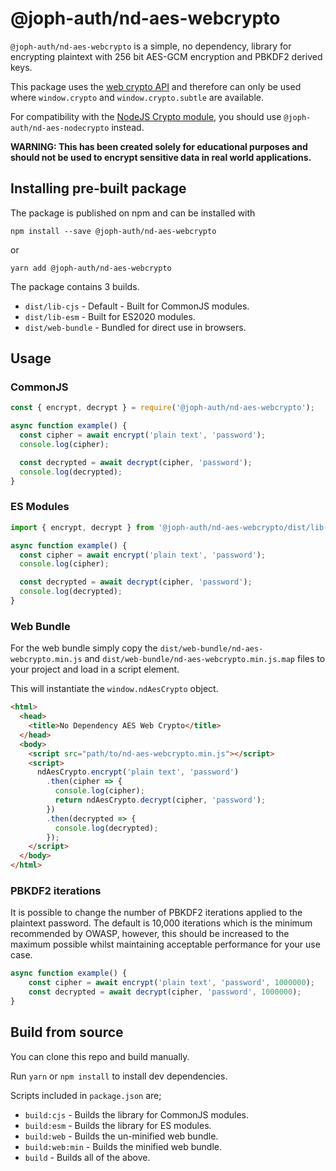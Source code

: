# @joph-auth/nd-aes-webcrypto

`@joph-auth/nd-aes-webcrypto` is a simple, no dependency, library for encrypting plaintext with 256 bit AES-GCM encryption
and PBKDF2 derived keys.

This package uses the [web crypto API](https://developer.mozilla.org/en-US/docs/Web/API/Web_Crypto_API) 
and therefore can only be used where `window.crypto` and `window.crypto.subtle` are available.

For compatibility with the [NodeJS Crypto module](https://nodejs.org/api/crypto.html), 
you should use `@joph-auth/nd-aes-nodecrypto` instead.

**WARNING: This has been created solely for educational purposes and 
should not be used to encrypt sensitive data in real world applications.**

## Installing pre-built package

The package is published on npm and can be installed with

`npm install --save @joph-auth/nd-aes-webcrypto`

or

`yarn add @joph-auth/nd-aes-webcrypto`

The package contains 3 builds.
- `dist/lib-cjs` - Default - Built for CommonJS modules.
- `dist/lib-esm` - Built for ES2020 modules.
- `dist/web-bundle` - Bundled for direct use in browsers.

## Usage

### CommonJS
```javascript
const { encrypt, decrypt } = require('@joph-auth/nd-aes-webcrypto');

async function example() {
  const cipher = await encrypt('plain text', 'password');
  console.log(cipher);

  const decrypted = await decrypt(cipher, 'password');
  console.log(decrypted);
}
```

### ES Modules
```javascript
import { encrypt, decrypt } from '@joph-auth/nd-aes-webcrypto/dist/lib-esm';

async function example() {
  const cipher = await encrypt('plain text', 'password');
  console.log(cipher);

  const decrypted = await decrypt(cipher, 'password');
  console.log(decrypted);
}
```

### Web Bundle
For the web bundle simply copy the `dist/web-bundle/nd-aes-webcrypto.min.js` and `dist/web-bundle/nd-aes-webcrypto.min.js.map` files to your project and load in a script element.

This will instantiate the `window.ndAesCrypto` object.
```html
<html>
  <head>
    <title>No Dependency AES Web Crypto</title>
  </head>
  <body>
    <script src="path/to/nd-aes-webcrypto.min.js"></script>
    <script>
      ndAesCrypto.encrypt('plain text', 'password')
        .then(cipher => {
          console.log(cipher);
          return ndAesCrypto.decrypt(cipher, 'password');
        })
        .then(decrypted => {
          console.log(decrypted);
        });
    </script>
  </body>
</html>
```

### PBKDF2 iterations
It is possible to change the number of PBKDF2 iterations applied to the plaintext password.
The default is 10,000 iterations which is the minimum recommended by OWASP, however, this should be increased to the maximum possible whilst maintaining acceptable performance for your use case.

```javascript
async function example() {
    const cipher = await encrypt('plain text', 'password', 1000000);
    const decrypted = await decrypt(cipher, 'password', 1000000);
}
```

## Build from source
You can clone this repo and build manually.

Run `yarn` or `npm install` to install dev dependencies.

Scripts included in `package.json` are;
- `build:cjs` - Builds the library for CommonJS modules.
- `build:esm` - Builds the library for ES modules.
- `build:web` - Builds the un-minified web bundle.
- `build:web:min` - Builds the minified web bundle.
- `build` - Builds all of the above.
